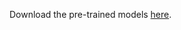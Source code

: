 Download the pre-trained models [here](https://entuedu-my.sharepoint.com/:f:/g/personal/boonpeng001_e_ntu_edu_sg/Egpt77EamgpEl9sO90FstrYB5ps1O0vsHUA4FfpzfVj6vA?e=Or7g7l).